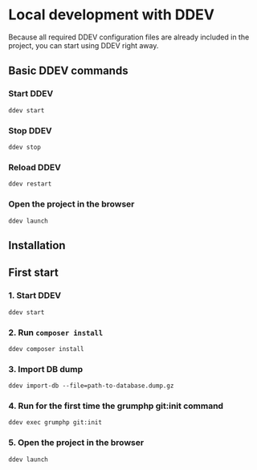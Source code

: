 # Local development with DDEV

Because all required DDEV configuration files are already included in the
project, you can start using DDEV right away.

## Basic DDEV commands

### Start DDEV

```shell script
ddev start
```

### Stop DDEV

```shell script
ddev stop
```

### Reload DDEV

```shell script
ddev restart
```

### Open the project in the browser

```shell script
ddev launch
```

## Installation

## First start

### 1. Start DDEV

```shell script
ddev start
```

### 2. Run `composer install`

```shell script
ddev composer install
```

### 3. Import DB dump

```shell script
ddev import-db --file=path-to-database.dump.gz
```

### 4. Run for the first time the grumphp git:init command

```shell script
ddev exec grumphp git:init
```

### 5. Open the project in the browser

```shell script
ddev launch
```
